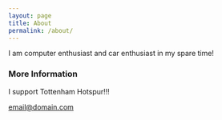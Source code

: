 ```yaml
---
layout: page
title: About
permalink: /about/
---
```


I am computer enthusiast and car enthusiast in my spare time!


### More Information

I support Tottenham Hotspur!!!

[email@domain.com](mailto:email@domain.com)
